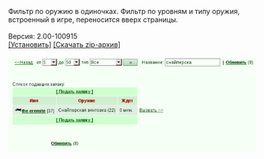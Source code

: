 Фильтр по оружию в одиночках. Фильтр по уровням и типу оружия, встроенный в игре, переносится вверх страницы.
<br>
<br>
Версия: 2.00-100915
<br>
[[Установить]](https://raw.githubusercontent.com/MyRequiem/comfortablePlayingInGW/master/separatedScripts/FilterWarlistOne2One/filterWarlistOne2One.user.js) [[Скачать zip-архив]](https://raw.githubusercontent.com/MyRequiem/comfortablePlayingInGW/master/separatedScripts/FilterWarlistOne2One/filterWarlistOne2One.user.js.zip)
<br>
<br>
![FilterWarlistOne2One](https://raw.githubusercontent.com/MyRequiem/comfortablePlayingInGW/master/imgs/FilterWarlistOne2One/screen.png)
<br>
